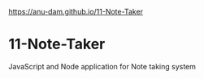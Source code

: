  https://anu-dam.github.io/11-Note-Taker


# 11-Note-Taker
JavaScript and Node application for Note taking system
